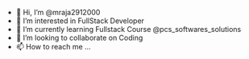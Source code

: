 - 👋 Hi, I’m @mraja2912000
- 👀 I’m interested in FullStack Developer
- 🌱 I’m currently learning Fullstack Course @pcs_softwares_solutions
- 💞️ I’m looking to collaborate on Coding
- 📫 How to reach me ...

<!---
mraja2912000/mraja2912000 is a ✨ special ✨ repository because its `README.md` (this file) appears on your GitHub profile.
You can click the Preview link to take a look at your changes.
--->
